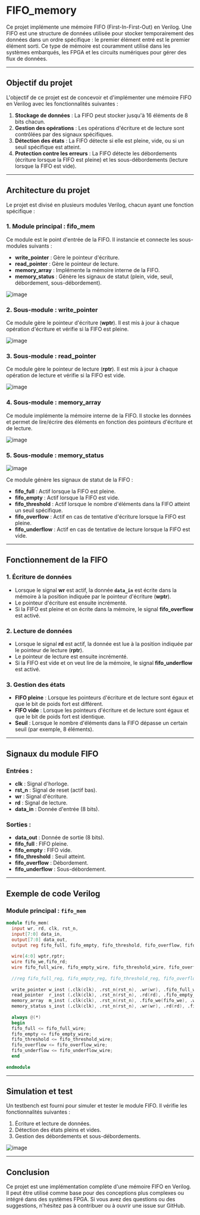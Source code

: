 # FIFO_memory
Ce projet implémente une mémoire FIFO (First-In-First-Out) en Verilog. Une FIFO est une structure de données utilisée pour stocker temporairement des données dans un ordre spécifique : le premier élément entré est le premier élément sorti. Ce type de mémoire est couramment utilisé dans les systèmes embarqués, les FPGA et les circuits numériques pour gérer des flux de données.

---

## **Objectif du projet**

L'objectif de ce projet est de concevoir et d'implémenter une mémoire FIFO en Verilog avec les fonctionnalités suivantes :
1. **Stockage de données** : La FIFO peut stocker jusqu'à 16 éléments de 8 bits chacun.
2. **Gestion des opérations** : Les opérations d'écriture et de lecture sont contrôlées par des signaux spécifiques.
3. **Détection des états** : La FIFO détecte si elle est pleine, vide, ou si un seuil spécifique est atteint.
4. **Protection contre les erreurs** : La FIFO détecte les débordements (écriture lorsque la FIFO est pleine) et les sous-débordements (lecture lorsque la FIFO est vide).

---

## **Architecture du projet**

Le projet est divisé en plusieurs modules Verilog, chacun ayant une fonction spécifique :

### **1. Module principal : fifo_mem**
Ce module est le point d'entrée de la FIFO. Il instancie et connecte les sous-modules suivants :
- **write_pointer** : Gère le pointeur d'écriture.
- **read_pointer** : Gère le pointeur de lecture.
- **memory_array** : Implémente la mémoire interne de la FIFO.
- **memory_status** : Génère les signaux de statut (plein, vide, seuil, débordement, sous-débordement).

![image](https://github.com/user-attachments/assets/e71c50c5-3063-4ef9-a95a-4970299b9320)


### **2. Sous-module : write_pointer**
Ce module gère le pointeur d'écriture (**wptr**). Il est mis à jour à chaque opération d'écriture et vérifie si la FIFO est pleine.

![image](https://github.com/user-attachments/assets/e86e6bb5-7df3-4c3c-afda-0feca6e59b6e)


### **3. Sous-module : read_pointer**
Ce module gère le pointeur de lecture (**rptr**). Il est mis à jour à chaque opération de lecture et vérifie si la FIFO est vide.

![image](https://github.com/user-attachments/assets/8da81b92-4ea6-4ec1-9b95-1d704b4c60c4)


### **4. Sous-module : memory_array**
Ce module implémente la mémoire interne de la FIFO. Il stocke les données et permet de lire/écrire des éléments en fonction des pointeurs d'écriture et de lecture.

![image](https://github.com/user-attachments/assets/cf2c5474-9b70-4c9f-bfbd-30fe72a3995a)


### **5. Sous-module : memory_status**

![image](https://github.com/user-attachments/assets/7139a915-8e42-478a-8353-d1836f97ca80)


Ce module génère les signaux de statut de la FIFO :
- **fifo_full** : Actif lorsque la FIFO est pleine.
- **fifo_empty** : Actif lorsque la FIFO est vide.
- **fifo_threshold** : Actif lorsque le nombre d'éléments dans la FIFO atteint un seuil spécifique.
- **fifo_overflow** : Actif en cas de tentative d'écriture lorsque la FIFO est pleine.
- **fifo_underflow** : Actif en cas de tentative de lecture lorsque la FIFO est vide.

---

## **Fonctionnement de la FIFO**

### **1. Écriture de données**
- Lorsque le signal **wr** est actif, la donnée **`data_in`** est écrite dans la mémoire à la position indiquée par le pointeur d'écriture (**wptr**).
- Le pointeur d'écriture est ensuite incrémenté.
- Si la FIFO est pleine et on écrite dans la mémoire, le signal **fifo_overflow** est activé.

### **2. Lecture de données**
- Lorsque le signal **rd** est actif, la donnée est lue à la position indiquée par le pointeur de lecture (**rptr**).
- Le pointeur de lecture est ensuite incrémenté.
- Si la FIFO est vide et on veut lire de la mémoire, le signal **fifo_underflow** est activé.

### **3. Gestion des états**
- **FIFO pleine** : Lorsque les pointeurs d'écriture et de lecture sont égaux et que le bit de poids fort est différent.
- **FIFO vide** : Lorsque les pointeurs d'écriture et de lecture sont égaux et que le bit de poids fort est identique.
- **Seuil** : Lorsque le nombre d'éléments dans la FIFO dépasse un certain seuil (par exemple, 8 éléments).

---

## **Signaux du module FIFO**

### **Entrées :**
- **clk** : Signal d'horloge.
- **rst_n** : Signal de reset (actif bas).
- **wr** : Signal d'écriture.
- **rd** : Signal de lecture.
- **data_in** : Donnée d'entrée (8 bits).

### **Sorties :**
- **data_out** : Donnée de sortie (8 bits).
- **fifo_full** : FIFO pleine.
- **fifo_empty** : FIFO vide.
- **fifo_threshold** : Seuil atteint.
- **fifo_overflow** : Débordement.
- **fifo_underflow** : Sous-débordement.

---

## **Exemple de code Verilog**

### **Module principal : `fifo_mem`**
```verilog
module fifo_mem( 
  input wr, rd, clk, rst_n,  
  input[7:0] data_in,  
  output[7:0] data_out,  
  output reg fifo_full, fifo_empty, fifo_threshold, fifo_overflow, fifo_underflow);  
  
  wire[4:0] wptr,rptr;  
  wire fifo_we,fifo_rd;
  wire fifo_full_wire, fifo_empty_wire, fifo_threshold_wire, fifo_overflow_wire, fifo_underflow_wire;   
  
  //reg fifo_full_reg, fifo_empty_reg, fifo_threshold_reg, fifo_overflow_reg, fifo_underflow_reg; 
  
  write_pointer w_inst (.clk(clk), .rst_n(rst_n), .wr(wr), .fifo_full_wire(fifo_full_wire), .wptr(wptr), .fifo_we(fifo_we));  
  read_pointer  r_inst (.clk(clk), .rst_n(rst_n), .rd(rd), .fifo_empty_wire(fifo_empty_wire), .rptr(rptr), .fifo_rd(fifo_rd)); 
  memory_array  m_inst (.clk(clk), .rst_n(rst_n), .fifo_we(fifo_we), .wptr(wptr), .rptr(rptr), .data_in(data_in), .data_out(data_out));
  memory_status s_inst (.clk(clk), .rst_n(rst_n), .wr(wr), .rd(rd), .fifo_we(fifo_we), .fifo_rd(fifo_rd), .wptr(wptr), .rptr(rptr), .fifo_full_wire(fifo_full_wire), .fifo_empty_wire(fifo_empty_wire), .fifo_threshold_wire(fifo_threshold_wire), .fifo_overflow_wire(fifo_overflow_wire), .fifo_underflow_wire(fifo_underflow_wire));
  
  always @(*)
  begin
  fifo_full <= fifo_full_wire;
  fifo_empty <= fifo_empty_wire;
  fifo_threshold <= fifo_threshold_wire;
  fifo_overflow <= fifo_overflow_wire;
  fifo_underflow <= fifo_underflow_wire;
  end
  
endmodule
```

---

## **Simulation et test**

Un testbench est fourni pour simuler et tester le module FIFO. Il vérifie les fonctionnalités suivantes :
1. Écriture et lecture de données.
2. Détection des états pleins et vides.
3. Gestion des débordements et sous-débordements.

![image](https://github.com/user-attachments/assets/88f36fdf-1536-4ecc-9b87-5773c598066b)


---

## **Conclusion**

Ce projet est une implémentation complète d'une mémoire FIFO en Verilog. Il peut être utilisé comme base pour des conceptions plus complexes ou intégré dans des systèmes FPGA. Si vous avez des questions ou des suggestions, n'hésitez pas à contribuer ou à ouvrir une issue sur GitHub.
